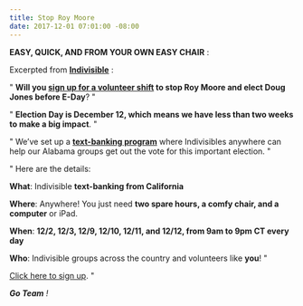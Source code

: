 ```yaml
---
title: Stop Roy Moore
date: 2017-12-01 07:01:00 -08:00
---
```


**EASY, QUICK, AND FROM YOUR OWN EASY CHAIR** :

Excerpted from [**Indivisible**](https://www.indivisible.org/) :

"  **Will you [sign up for a volunteer shift](http://www.indivisible.org/gotv-alabama/) to stop Roy Moore and elect Doug Jones before E-Day**?  "

"  **Election Day is December 12, which means we have less than two weeks to make a big impact**.  "

"  We’ve set up a [**text-banking program**](http://www.indivisible.org/gotv-alabama/) where Indivisibles anywhere can help our Alabama groups get out the vote for this important election.  " 

"  Here are the details:

**What**: Indivisible **text-banking from California**

**Where**: Anywhere! You just need **two spare hours, a comfy chair, and a computer** or iPad.

**When**: **12/2, 12/3, 12/9, 12/10, 12/11, and 12/12, from 9am to 9pm CT every day**

**Who**: Indivisible groups across the country and volunteers like **you**!  "


[Click here to sign up](http://www.indivisible.org/gotv-alabama/).  "

***Go Team** !*
